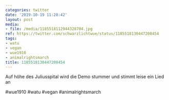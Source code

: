 ```yaml
---
categories: twitter
date: '2019-10-19 11:28:42'
layout: post
media:
- file: /media/1185518112944328704.jpg
ref: https://twitter.com/schwarzlichtwue/status/1185518130447208454
tags:
- watu
- vegan
- wue1910
- animalrightsmarch
title: 1185518130447208454
---
```

Auf höhe des Juliusspital wird die Demo stummer und stimmt leise ein Lied an

#wue1910 #watu #vegan #animalrightsmarch  
